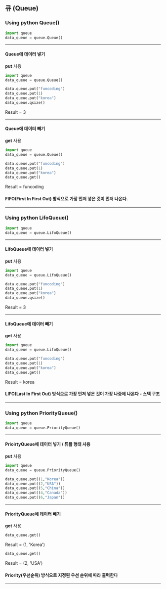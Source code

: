 ## 큐 (Queue)
### Using python Queue()

```python
import queue
data_queue = queue.Queue()
```
----------------------
#### Queue에 데이터 넣기
**put** 사용
```python
import queue
data_queue = queue.Queue()

data.queue.put("funcoding")
data_queue.put(1)
data_queue.put("korea")
data_queue.qsize()
```
Result = 3

----------------------
#### Queue에 데이터 빼기
**get** 사용

```python
import queue
data_queue = queue.Queue()

data.queue.put("funcoding")
data_queue.put(1)
data_queue.put("korea")
data_queue.get()
```

Result = funcoding

#### FIFO(First In First Out) 방식으로 가장 먼저 넣은 것이 먼저 나온다.

----------------------

### Using python LifoQueue()
```python
import queue
data_queue = queue.LifoQueue()
```
------------------------

#### LifoQueue에 데이터 넣기
**put** 사용
```python
import queue
data_queue = queue.LifoQueue()

data.queue.put("funcoding")
data_queue.put(1)
data_queue.put("korea")
data_queue.qsize()
```
Result = 3

--------------------
#### LifoQueue에 데이터 빼기
**get** 사용

```python
import queue
data_queue = queue.LifoQueue()

data.queue.put("funcoding")
data_queue.put(1)
data_queue.put("korea")
data_queue.get()
```

Result = korea

#### LIFO(Last In First Out) 방식으로 가장 먼저 넣은 것이 가장 나중에 나온다 - 스택 구조

--------------------

### Using python PriorityQueue()
```python
import queue
data_queue = queue.PriorityQueue()
```
------------------------

#### PrioirtyQueue에 데이터 넣기 / 튜플 형태 사용
**put** 사용
```python
import queue
data_queue = queue.PriorityQueue()

data_queue.put((1,"Korea"))
data_queue.put((2,"USA"))
data_queue.put((5,"China"))
data_queue.put((4,"Canada"))
data_queue.put((6,"Japan"))
```

--------------------
#### PriorityQueue에 데이터 빼기
**get** 사용

```python
data_queue.get()
```
Result = (1, 'Korea')

```python
data_queue.get()
```

Result = (2, 'USA')

#### Priority(우선순위) 방식으로 지정된 우선 순위에 따라 출력한다

--------------------


